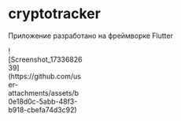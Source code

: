 # cryptotracker
 
Приложение разработано на фреймворке Flutter

<div style="width: 30%; height: 30%" >![Screenshot_1733682639](https://github.com/user-attachments/assets/b0e18d0c-5abb-48f3-b918-cbefa74d3c92)</div>
